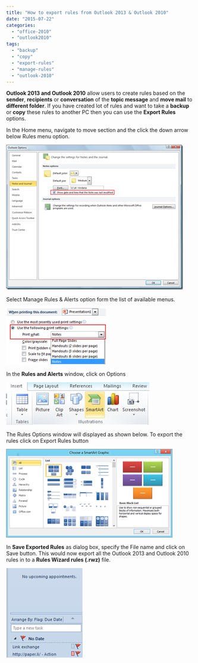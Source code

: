 ```yaml
---
title: "How to export rules from Outlook 2013 & Outlook 2010"
date: "2015-07-22"
categories: 
  - "office-2010"
  - "outlook2010"
tags: 
  - "backup"
  - "copy"
  - "export-rules"
  - "manage-rules"
  - "outlook-2010"
---
```


**Outlook 2013 and Outlook 2010** allow users to create rules based on the **sender**, **recipients** or **conversation** of the **topic message** and **move mail** to **different folder**. If you have created lot of rules and want to take a **backup** or **copy** these rules to another PC then you can use the **Export Rules** options.

In the Home menu, navigate to move section and the click the down arrow below Rules menu option.

[![image](images/image_thumb29.png "image")](http://blogmines.com/blog/wp-content/uploads/2011/07/image29.png)

Select Manage Rules & Alerts option form the list of available menus.

[![image](images/image_thumb30.png "image")](http://blogmines.com/blog/wp-content/uploads/2011/07/image30.png)

In the **Rules and Alerts** window, click on Options

[![image](images/image_thumb31.png "image")](http://blogmines.com/blog/wp-content/uploads/2011/07/image31.png)

The Rules Options window will displayed as shown below. To export the rules click on Export Rules button

[![image](images/image_thumb32.png "image")](http://blogmines.com/blog/wp-content/uploads/2011/07/image32.png)

In **Save Exported Rules** as dialog box, specify the File name and click on Save button. This would now export all the Outlook 2013 and Outlook 2010 rules in to a **Rules Wizard rules (.rwz)** file.

[![image](images/image_thumb33.png "image")](http://blogmines.com/blog/wp-content/uploads/2011/07/image33.png)
